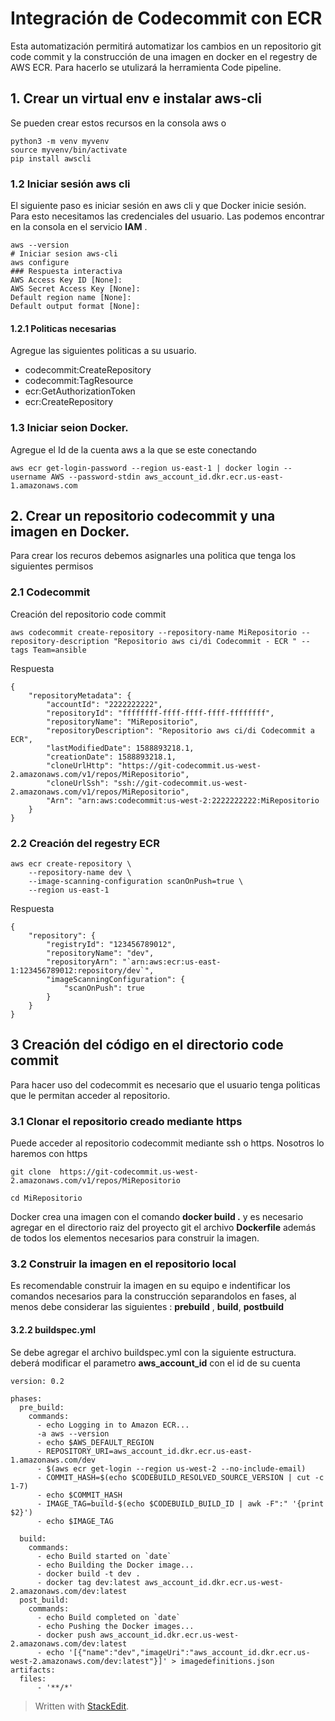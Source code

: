 

# Integración de Codecommit con ECR

Esta automatización permitirá automatizar los cambios en un repositorio  git code commit y la construcción de una imagen en docker en el regestry de AWS ECR. Para hacerlo se utulizará la herramienta Code pipeline.

##  1. Crear un virtual env e instalar aws-cli 
Se pueden crear estos recursos en la consola aws o 

```
python3 -m venv myvenv
source myvenv/bin/activate
pip install awscli

```
### 1.2 Iniciar sesión aws cli

El siguiente paso es iniciar sesión en aws cli y que Docker inicie sesión. 
Para esto necesitamos las credenciales del usuario. Las podemos encontrar en la consola en el servicio **IAM** .  
```
aws --version
# Iniciar sesion aws-cli
aws configure 
### Respuesta interactiva
AWS Access Key ID [None]: 
AWS Secret Access Key [None]: 
Default region name [None]: 
Default output format [None]:
```

####  1.2.1 Politicas necesarias
Agregue las siguientes politicas a su usuario. 

- codecommit:CreateRepository 
- codecommit:TagResource 
-  ecr:GetAuthorizationToken
- ecr:CreateRepository

### 1.3 Iniciar seion  Docker.

Agregue el Id de la cuenta aws a la que se este conectando
```
aws ecr get-login-password --region us-east-1 | docker login --username AWS --password-stdin aws_account_id.dkr.ecr.us-east-1.amazonaws.com
```
## 2. Crear un repositorio codecommit y una imagen en Docker.

Para crear los recuros debemos asignarles una politica que tenga los siguientes permisos

### 2.1 Codecommit

Creación del repositorio code commit 
```
aws codecommit create-repository --repository-name MiRepositorio --repository-description "Repositorio aws ci/di Codecommit - ECR " --tags Team=ansible
```

Respuesta
``` 
{
    "repositoryMetadata": {
        "accountId": "2222222222",
        "repositoryId": "ffffffff-ffff-ffff-ffff-ffffffff",
        "repositoryName": "MiRepositorio",
        "repositoryDescription": "Repositorio aws ci/di Codecommit a ECR",
        "lastModifiedDate": 1588893218.1,
        "creationDate": 1588893218.1,
        "cloneUrlHttp": "https://git-codecommit.us-west-2.amazonaws.com/v1/repos/MiRepositorio",
        "cloneUrlSsh": "ssh://git-codecommit.us-west-2.amazonaws.com/v1/repos/MiRepositorio",
        "Arn": "arn:aws:codecommit:us-west-2:2222222222:MiRepositorio
    }
}
```

### 2.2 Creación del regestry ECR
```
aws ecr create-repository \
    --repository-name dev \
    --image-scanning-configuration scanOnPush=true \
    --region us-east-1
```
Respuesta 
```
{
    "repository": {
        "registryId": "123456789012",
        "repositoryName": "dev",
        "repositoryArn": "`arn:aws:ecr:us-east-1:123456789012:repository/dev`",
        "imageScanningConfiguration": {
            "scanOnPush": true
        }
    }
}
```
## 3 Creación del código en el directorio code commit 
Para hacer uso del codecommit es necesario que el usuario tenga politicas que le permitan acceder al repositorio. 
### 3.1 Clonar el repositorio creado mediante https
Puede acceder al repositorio codecommit mediante ssh o https. Nosotros lo haremos con https

```
git clone  https://git-codecommit.us-west-2.amazonaws.com/v1/repos/MiRepositorio

cd MiRepositorio
``` 

Docker crea una imagen con el comando **docker build .** y es  necesario agregar en el directorio raiz del proyecto git  el archivo **Dockerfile** además de todos los elementos necesarios para construir la imagen.

###  3.2 Construir la imagen en el repositorio local 
 Es recomendable construir la imagen en su equipo e indentificar los comandos necesarios para la construcción separandolos en fases, al menos debe considerar las siguientes : **prebuild** , **build**, **postbuild** 
#### 3.2.2 buildspec.yml
Se debe agregar el archivo buildspec.yml con la siguiente estructura. deberá modificar el parametro **aws_account_id** con el id de su cuenta
```
version: 0.2

phases:
  pre_build:
    commands:
      - echo Logging in to Amazon ECR...
      -a aws --version
      - echo $AWS_DEFAULT_REGION
      - REPOSITORY_URI=aws_account_id.dkr.ecr.us-east-1.amazonaws.com/dev
      - $(aws ecr get-login --region us-west-2 --no-include-email)
      - COMMIT_HASH=$(echo $CODEBUILD_RESOLVED_SOURCE_VERSION | cut -c 1-7)
      - echo $COMMIT_HASH
      - IMAGE_TAG=build-$(echo $CODEBUILD_BUILD_ID | awk -F":" '{print $2}')
      - echo $IMAGE_TAG

  build:
    commands:
      - echo Build started on `date`
      - echo Building the Docker image...
      - docker build -t dev .
      - docker tag dev:latest aws_account_id.dkr.ecr.us-west-2.amazonaws.com/dev:latest
  post_build:
    commands:
      - echo Build completed on `date`
      - echo Pushing the Docker images...
      - docker push aws_account_id.dkr.ecr.us-west-2.amazonaws.com/dev:latest
      - echo '[{"name":"dev","imageUri":"aws_account_id.dkr.ecr.us-west-2.amazonaws.com/dev:latest"}]' > imagedefinitions.json
artifacts:
  files:
      - '**/*'
```

> Written with [StackEdit](https://stackedit.io/).
<!--stackedit_data:
eyJoaXN0b3J5IjpbLTIwNDEyNzExNzQsLTE0NDMyODQxNzcsNz
c5OTUxOTgzLC0xOTA2NDM1Nzg0LDE1Mjk0MzA3MDUsLTE1NTgw
MDgxNzYsLTg5MTE5MjYxNCwtMjM3MTYyNjk1LC0yMDIxMTE5OT
g2LC0yMzk3MzcxNzIsNjE0MjI2NjEzLDE2MDg0NjA1MzIsLTE3
NzYxMDY4MiwxNTM5MTI1NTgzLDg1NzkzMjIxMV19
-->